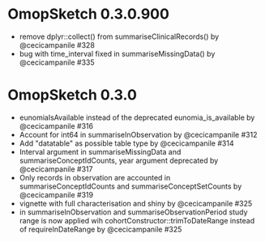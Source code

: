 # OmopSketch 0.3.0.900

-   remove dplyr::collect() from summariseClinicalRecords() by @cecicampanile #328
-   bug with time_interval fixed in summariseMissingData() by @cecicampanile #335

# OmopSketch 0.3.0

-   eunomiaIsAvailable instead of the deprecated eunomia_is_available by @cecicampanile #316
-   Account for int64 in summariseInObservation by @cecicampanile #312
-   Add "datatable" as possible table type by @cecicampanile #314
-   Interval argument in summariseMissingData and summariseConceptIdCounts, year argument deprecated by @cecicampanile #317
-   Only records in observation are accounted in summariseConceptIdCounts and summariseConceptSetCounts by @cecicampanile #319
-   vignette with full characterisation and shiny by @cecicampanile #325
-   in summariseInObservation and summariseObservationPeriod study range is now applied wih cohortConstructor::trimToDateRange instead of requireInDateRange by @cecicampanile #325
